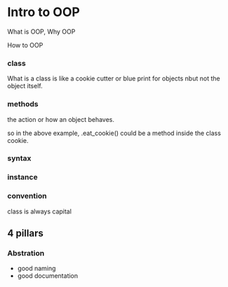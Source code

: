 # Intro to OOP 

What is OOP,
Why OOP

How to OOP

### class
What is a class is like a cookie cutter or blue print for objects nbut not the object itself.

### methods
the action or how an object behaves.

so in the above example, .eat_cookie() could be a method inside the class cookie.

### syntax

### instance


### convention
class is always capital

## 4 pillars 

### Abstration
- good naming 
- good documentation 
